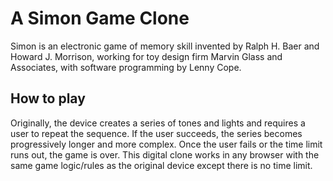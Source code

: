 # A Simon Game Clone
Simon is an electronic game of memory skill invented by Ralph H. Baer and Howard J. Morrison, working for toy design firm Marvin Glass and Associates, with software programming by Lenny Cope.

## How to play
Originally, the device creates a series of tones and lights and requires a user to repeat the sequence. If the user succeeds, the series becomes progressively longer and more complex. Once the user fails or the time limit runs out, the game is over.
This digital clone works in any browser with the same game logic/rules as the original device except there is no time limit.
